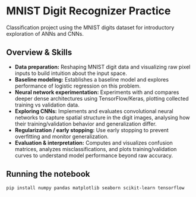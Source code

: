 # MNIST Digit Recognizer Practice

Classification project using the MNIST digits dataset for introductory exploration of ANNs and CNNs. 

## Overview & Skills

- **Data preparation:** Reshaping MNIST digit data and visualizing raw pixel inputs to build intuition about the input space.
- **Baseline modeling:** Establishes a baseline model and explores performance of logistic regression on this problem.
- **Neural network experimentation:** Experiments with and compares deeper dense architectures using TensorFlow/Keras, plotting collected training vs validation data.
- **Exploring CNNs:** Implements and evaluates convolutional neural networks to capture spatial structure in the digit images, analysing how their training/validation behavior and generalization differ.
- **Regularization / early stopping:** Use early stopping to prevent overfitting and monitor generalization.
- **Evaluation & interpretation:** Computes and visualizes confusion matrices, analyzes misclassifications, and plots training/validation curves to understand model performance beyond raw accuracy.

## Running the notebook
   ```bash
   pip install numpy pandas matplotlib seaborn scikit-learn tensorflow
